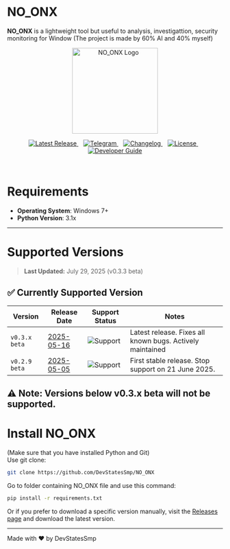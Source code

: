 # NO_ONX
**NO_ONX** is a lightweight tool but useful to analysis, investigattion, security monitoring for Window 
(The project is made by 60% AI and 40% myself)
<p align="center">
  <a href="https://github.com/DevStatesSmp/NO_ONX-old">
    <img src="https://github.com/user-attachments/assets/dd3b4b8d-ec74-429b-a629-2c1b1f3d6aac" width="200" alt="NO_ONX Logo" title="NO_ONX - Lightweight Security Tool" />
  </a>
</p>

<p align="center">
  <a href="https://github.com/DevStatesSmp/NO_ONX/releases/tag/beta-v0.3.3">
    <img src="https://img.shields.io/badge/NO_ONX-v0.3.3%20Beta-orange?style=flat-square" alt="Latest Release" />
  </a>
  &nbsp;&nbsp;
  <a href="https://github.com/DevStatesSmp/NO_ONX/wiki/Commands-Guide">
    <img src="https://img.shields.io/badge/Command%20Guide-Click%20me!-blue?style=flat-square" alt="Telegram" />
  </a>
  &nbsp;&nbsp;
  <a href="https://github.com/DevStatesSmp/NO_ONX/blob/main/CHANGELOG.md">
    <img src="https://img.shields.io/badge/Changelog-Click%20me!-red?style=flat-square" alt="Changelog" />
  </a>
    &nbsp;&nbsp;
  <a href="https://github.com/DevStatesSmp/NO_ONX/blob/main/LICENSE">
    <img src="https://img.shields.io/github/license/DevStatesSmp/NO_ONX?style=flat-square" alt="License" />
  </a>
  &nbsp;&nbsp;
  <a href="https://github.com/DevStatesSmp/NO_ONX/wiki">
    <img src="https://img.shields.io/badge/NO_ONX%20Wiki-Click%20me!-yellow?style=flat-square" alt="Developer Guide" />
  </a>
</p>
<br/>

# Requirements

- **Operating System**: Windows 7+
- **Python Version**: 3.1x

---

# Supported Versions
> **Last Updated:** July 29, 2025 (v0.3.3 beta)<br>

## ✅ Currently Supported Version
| Version         | Release Date       | Support Status     | Notes                                                      |
|------------------|--------------------|---------------------|-------------------------------------------------------------|
| `v0.3.x beta`    | [2025-05-16](https://github.com/DevStatesSmp/NO_ONX/releases/tag/beta-v0.3.1)         | ![Support](https://img.shields.io/badge/support-active-brightgreen) | Latest release. Fixes all known bugs. Actively maintained |
| `v0.2.9 beta`       | [2025-05-05](https://github.com/DevStatesSmp/NO_ONX/releases/tag/beta-v0.2.9)       | ![Support](https://img.shields.io/badge/support-Outdate-red)        | First stable release. Stop support on 21 June 2025.   |

**⚠ Note: Versions below v0.3.x beta will not be supported.**
---

# Install NO_ONX
(Make sure that you have installed Python and Git)<br>
Use git clone:
```bash
git clone https://github.com/DevStatesSmp/NO_ONX
```
Go to folder containing NO_ONX file and use this command:
```bash
pip install -r requirements.txt
```

Or if you prefer to download a specific version manually, visit the [Releases page](https://github.com/DevStatesSmp/NO_ONX/releases) and download the latest version.

---

Made with ❤️ by DevStatesSmp
